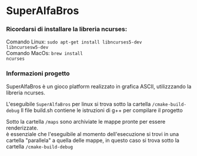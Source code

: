 # SuperAlfaBros

### Ricordarsi di installare la libreria ncurses:
Comando Linux: <code>sudo apt-get install libncurses5-dev libncursesw5-dev</code><br>
Comando MacOs: <code>brew install ncurses</code>
### Informazioni progetto

SuperAlfaBros è un gioco platform realizzato in grafica ASCII, utilizzzando la libreria ncurses.<br>

L'eseguibile <code>SuperAlfaBros</code> per linux si trova sotto la cartella <code>/cmake-build-debug</code>
Il file build.sh contiene le istruzioni di g++ per compilare il progetto

Sotto la cartella <code>/maps</code> sono archiviate le mappe pronte per essere renderizzate.<br>
è essenziale che l'eseguibile al momento dell'esecuzione si trovi in una cartella "parallela" a quella delle mappe, in questo caso si trova sotto la cartella <code>/cmake-build-debug</code>